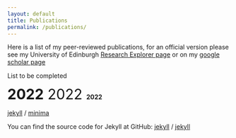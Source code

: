 ```yaml
---
layout: default
title: Publications
permalink: /publications/
---
```


Here is a list of my peer-reviewed publications, for an official version please see my University of Edinburgh [Research Explorer page](https://www.research.ed.ac.uk/en/persons/luke-smallman) or on my [google scholar page](https://scholar.google.co.uk/citations?user=gCKVfVoAAAAJ&hl=en)

List to be completed

<font size = "6"> **2022** </font>
<font size = "6"> 2022 </font>
**2022**

[jekyll][jekyll-organization] /
[minima](https://github.com/jekyll/minima)

You can find the source code for Jekyll at GitHub:
[jekyll][jekyll-organization] /
[jekyll](https://github.com/jekyll/jekyll)


[jekyll-organization]: https://github.com/jekyll
